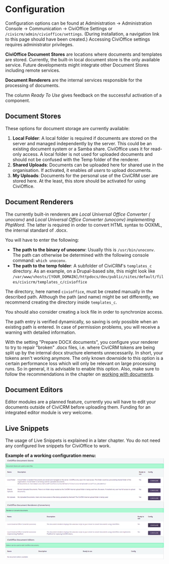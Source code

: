 # Configuration

Configuration options can be found at Administration → Administration Console
→ Communication → CiviOffice Settings or `/civicrm/admin/civioffice/settings`. (During installation, a navigation link to this page should have been created.) Accessing CiviOffice settings requires administrator privileges.

**CiviOffice Document Stores** are locations where documents and templates are
stored. Currently, the built-in local document store is the only available
service. Future developments might integrate other Document Stores including
remote services.

**Document Renderers** are the internal services responsible for the processing
of documents.

The column *Ready To Use* gives feedback on the successful activation of a
component.

## Document Stores

These options for document storage are currently available:

1. **Local Folder**: A local folder is required if documents are stored on the
   server and managed independently by the server. This could be an existing
   document system or a Samba share. CiviOffice uses it for read-only access. A
   local folder is not used for uploaded documents and should not be confused
   with the Temp folder of the renderer.
2. **Shared Uploads**: Documents can be uploaded here for shared use in the
   organisation. If activated, it enables *all users* to upload documents.
3. **My Uploads**: Documents for the personal use of the CiviCRM user are stored
   here. At the least, this store should be activated for using CiviOffice.

## Document Renderers

The currently built-in renderers are *Local Universal Office Converter (
unoconv)* and *Local Universal Office Converter (unoconv) implementing PhpWord*.
The latter is required in order to convert HTML syntax to OOXML, the internal
standard of .docx.

You will have to enter the following:

- **The path to the binary of unoconv**: Usually this is `/usr/bin/unoconv`.
  The path can otherwise be determined with the following console
  command: ``which unoconv``.
- **The path to the temp folder**: A subfolder of
  CiviCRM's `templates_c` directory. As an example, on a Drupal-based site,
  this might look
  like `/var/www/vhosts/[YOUR_DOMAIN]/httpdocs/dev/public/sites/default/files/civicrm/templates_c/civioffice`

The directory, here named ``civioffice``, must be created manually in the
described path. Although the path (and name) might be set differently, we
recommend creating the directory inside `templates_c`.

You should also consider creating a lock file in order to synchronize access.

The path entry is verified dynamically, so saving is only possible when an
existing path is entered. In case of permission problems, you will receive a
warning with detailed information.

With the setting "Prepare DOCX documents", you configure your renderer to try to repair "broken" .docx files, i.e. where CiviCRM tokens are being split up by the internal docx structure elements unnecessarily. In short, your tokens aren't working anymore. The only known downside to this option is a certain performance loss which will only be relevant on large processing runs. So in general, it is advisable to enable this option. Also, make sure to follow the recommendations in the chapter on [working with documents](../working-with-documents/).

## Document Editors

Editor modules are a planned feature, currently you will have to edit your documents outside of CiviCRM before uploading them. Funding for an integrated editor module is very welcome.

## Live Snippets

The usage of Live Snippets is explained in a later chapter. You do not
need any configured live snippets for CiviOffice to work.

**Example of a working configuration menu:**
![CiviOffice configuration menu](img/civioffice-configuration.png "CiviOffice configuration menu")
